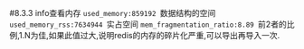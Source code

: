 #8.3.3	info查看内存
`used_memory:859192 `数据结构的空间
`used_memory_rss:7634944 `实占空间
`mem_fragmentation_ratio:8.89 `前2者的比例,1.N为佳,如果此值过大,说明redis的内存的碎片化严重,可以导出再导入一次.
